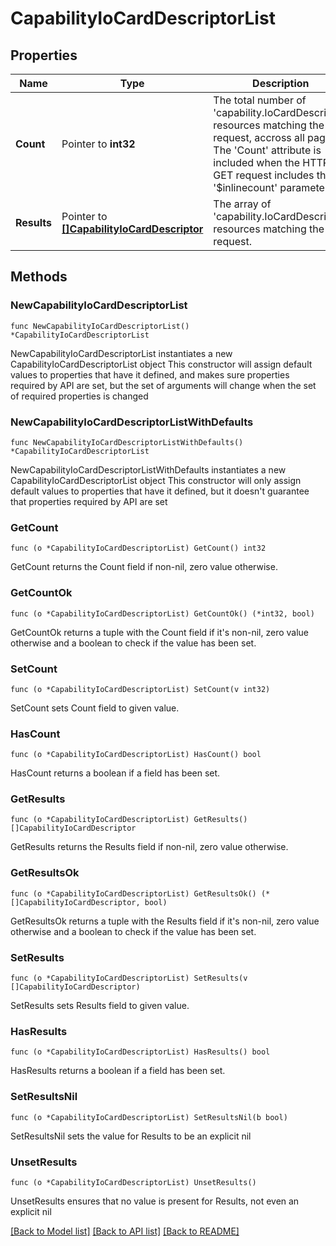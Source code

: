 # CapabilityIoCardDescriptorList

## Properties

Name | Type | Description | Notes
------------ | ------------- | ------------- | -------------
**Count** | Pointer to **int32** | The total number of &#39;capability.IoCardDescriptor&#39; resources matching the request, accross all pages. The &#39;Count&#39; attribute is included when the HTTP GET request includes the &#39;$inlinecount&#39; parameter. | [optional] 
**Results** | Pointer to [**[]CapabilityIoCardDescriptor**](CapabilityIoCardDescriptor.md) | The array of &#39;capability.IoCardDescriptor&#39; resources matching the request. | [optional] 

## Methods

### NewCapabilityIoCardDescriptorList

`func NewCapabilityIoCardDescriptorList() *CapabilityIoCardDescriptorList`

NewCapabilityIoCardDescriptorList instantiates a new CapabilityIoCardDescriptorList object
This constructor will assign default values to properties that have it defined,
and makes sure properties required by API are set, but the set of arguments
will change when the set of required properties is changed

### NewCapabilityIoCardDescriptorListWithDefaults

`func NewCapabilityIoCardDescriptorListWithDefaults() *CapabilityIoCardDescriptorList`

NewCapabilityIoCardDescriptorListWithDefaults instantiates a new CapabilityIoCardDescriptorList object
This constructor will only assign default values to properties that have it defined,
but it doesn't guarantee that properties required by API are set

### GetCount

`func (o *CapabilityIoCardDescriptorList) GetCount() int32`

GetCount returns the Count field if non-nil, zero value otherwise.

### GetCountOk

`func (o *CapabilityIoCardDescriptorList) GetCountOk() (*int32, bool)`

GetCountOk returns a tuple with the Count field if it's non-nil, zero value otherwise
and a boolean to check if the value has been set.

### SetCount

`func (o *CapabilityIoCardDescriptorList) SetCount(v int32)`

SetCount sets Count field to given value.

### HasCount

`func (o *CapabilityIoCardDescriptorList) HasCount() bool`

HasCount returns a boolean if a field has been set.

### GetResults

`func (o *CapabilityIoCardDescriptorList) GetResults() []CapabilityIoCardDescriptor`

GetResults returns the Results field if non-nil, zero value otherwise.

### GetResultsOk

`func (o *CapabilityIoCardDescriptorList) GetResultsOk() (*[]CapabilityIoCardDescriptor, bool)`

GetResultsOk returns a tuple with the Results field if it's non-nil, zero value otherwise
and a boolean to check if the value has been set.

### SetResults

`func (o *CapabilityIoCardDescriptorList) SetResults(v []CapabilityIoCardDescriptor)`

SetResults sets Results field to given value.

### HasResults

`func (o *CapabilityIoCardDescriptorList) HasResults() bool`

HasResults returns a boolean if a field has been set.

### SetResultsNil

`func (o *CapabilityIoCardDescriptorList) SetResultsNil(b bool)`

 SetResultsNil sets the value for Results to be an explicit nil

### UnsetResults
`func (o *CapabilityIoCardDescriptorList) UnsetResults()`

UnsetResults ensures that no value is present for Results, not even an explicit nil

[[Back to Model list]](../README.md#documentation-for-models) [[Back to API list]](../README.md#documentation-for-api-endpoints) [[Back to README]](../README.md)


